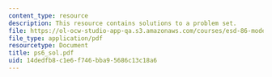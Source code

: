 ```yaml
---
content_type: resource
description: This resource contains solutions to a problem set.
file: https://ol-ocw-studio-app-qa.s3.amazonaws.com/courses/esd-86-models-data-and-inference-for-socio-technical-systems-spring-2007/14dedfb8c1e6f746bba95686c13c18a6_ps6_sol.pdf
file_type: application/pdf
resourcetype: Document
title: ps6_sol.pdf
uid: 14dedfb8-c1e6-f746-bba9-5686c13c18a6
---
```

